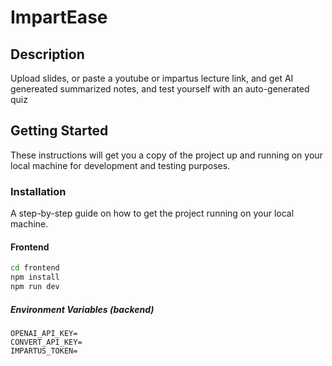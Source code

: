 # ImpartEase

## Description

Upload slides, or paste a youtube or impartus lecture link, and get AI genereated summarized notes, and test yourself with an auto-generated quiz

## Getting Started

These instructions will get you a copy of the project up and running on your local machine for development and testing purposes.

### Installation

A step-by-step guide on how to get the project running on your local machine.

#### Frontend

```bash
cd frontend
npm install
npm run dev
```
##### Environment Variables (backend)

```
OPENAI_API_KEY=
CONVERT_API_KEY=
IMPARTUS_TOKEN=
```
